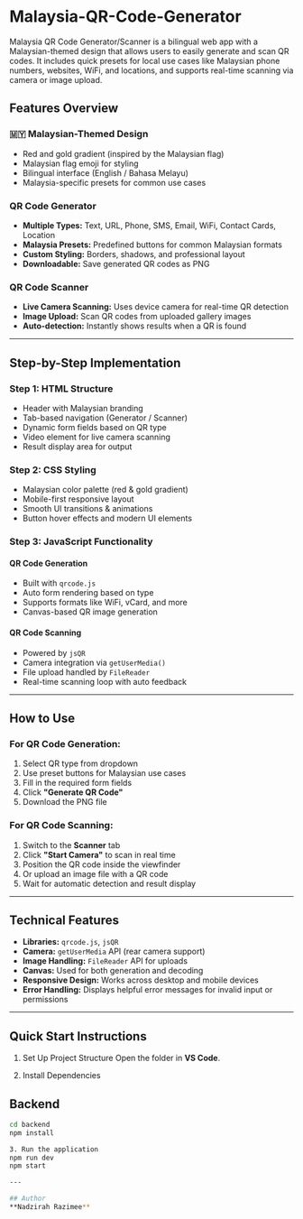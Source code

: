 # Malaysia-QR-Code-Generator
Malaysia QR Code Generator/Scanner is a bilingual web app with a Malaysian-themed design that allows users to easily generate and scan QR codes. It includes quick presets for local use cases like Malaysian phone numbers, websites, WiFi, and locations, and supports real-time scanning via camera or image upload.

## Features Overview

### 🇲🇾 Malaysian-Themed Design
- Red and gold gradient (inspired by the Malaysian flag)
- Malaysian flag emoji for styling
- Bilingual interface (English / Bahasa Melayu)
- Malaysia-specific presets for common use cases

### QR Code Generator
- **Multiple Types:** Text, URL, Phone, SMS, Email, WiFi, Contact Cards, Location
- **Malaysia Presets:** Predefined buttons for common Malaysian formats
- **Custom Styling:** Borders, shadows, and professional layout
- **Downloadable:** Save generated QR codes as PNG

### QR Code Scanner
- **Live Camera Scanning:** Uses device camera for real-time QR detection
- **Image Upload:** Scan QR codes from uploaded gallery images
- **Auto-detection:** Instantly shows results when a QR is found

---

## Step-by-Step Implementation

### Step 1: HTML Structure
- Header with Malaysian branding
- Tab-based navigation (Generator / Scanner)
- Dynamic form fields based on QR type
- Video element for live camera scanning
- Result display area for output

### Step 2: CSS Styling
- Malaysian color palette (red & gold gradient)
- Mobile-first responsive layout
- Smooth UI transitions & animations
- Button hover effects and modern UI elements

### Step 3: JavaScript Functionality

#### QR Code Generation
- Built with `qrcode.js`
- Auto form rendering based on type
- Supports formats like WiFi, vCard, and more
- Canvas-based QR image generation

#### QR Code Scanning
- Powered by `jsQR`
- Camera integration via `getUserMedia()`
- File upload handled by `FileReader`
- Real-time scanning loop with auto feedback

---

## How to Use

### For QR Code Generation:
1. Select QR type from dropdown
2. Use preset buttons for Malaysian use cases
3. Fill in the required form fields
4. Click **"Generate QR Code"**
5. Download the PNG file

### For QR Code Scanning:
1. Switch to the **Scanner** tab
2. Click **"Start Camera"** to scan in real time
3. Position the QR code inside the viewfinder
4. Or upload an image file with a QR code
5. Wait for automatic detection and result display

---

## Technical Features
- **Libraries:** `qrcode.js`, `jsQR`
- **Camera:** `getUserMedia` API (rear camera support)
- **Image Handling:** `FileReader` API for uploads
- **Canvas:** Used for both generation and decoding
- **Responsive Design:** Works across desktop and mobile devices
- **Error Handling:** Displays helpful error messages for invalid input or permissions

---
## Quick Start Instructions

1. Set Up Project Structure
Open the folder in **VS Code**.

2. Install Dependencies
## Backend
```bash
cd backend
npm install

3. Run the application
npm run dev
npm start

---

## Author
**Nadzirah Razimee**
